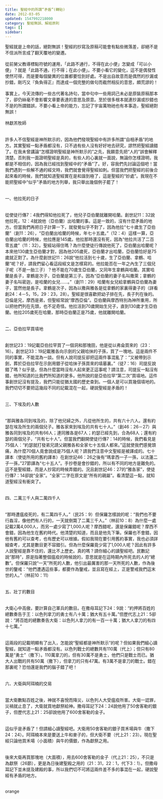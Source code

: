 ```yaml
---
title: 聖經中的所謂“矛盾”(轉貼)
date: 2012-03-05
updated: 1547992218000
category: 聖經無誤、解經原則
tags: []
sidebar: 
---
```


<p>聖經就是上帝的話，絕對無誤！聖經的抄寫及原稿可能會有點些微落差，卻絕不是不信派所言成了翻天覆地的變遷。<br/><br/>從前舅父教導標點符號的運用，「此路不通行，不得在此小便」怎變成「可以小便」？就是「此路不通，行不得；在此小便」。不要小看它的變化，這不是偶發性使然可得，而是要每個變異的位置都要恰到好處。不是出自故意而是偶然的抄漏或抄錯，剛巧又『負負得正』而達成一個完整的做句而截然相反的意思，頗荒謬的！<br/><br/>事實上，今天流傳的一些古代著名詩句，當中句中一些用詞己未必是原裝原稿那本了，卻仍絲毫不會影響文章要表達的意思及原意。至於很多根本就連抄漏或抄錯也不是的所謂錯誤，不要小看上帝的能力，忘記了宇宙萬物祂也有本事造，聖經絕對無誤！<br/><br/><!--more-->林獻羔牧師<br/><br/><br/>許多人不信聖經是神所默示的，因為他們發現聖經中有許多所謂“自相矛盾”的地方。其實聖經一點矛盾都沒有，只不過有些人沒有好好地去研究，謬然把聖經讀錯了。在我未曾講論“怎樣證明聖經是神所默示的”之先，我願意先把“人的”誤會解釋清楚。否則我一面證明聖經是真的，有些人的心裏就一面說，無論你怎樣證明，我都是不相信的，因為我已經找到聖經中的“矛盾”了。好，容我們先討論這個吧！當我們遇到一些解不通的經文時，我們就會覺得聖經如刺。但當我們把聖經的前後合起來看的時候，我們就知道聖經實在是和諧到極了，這是聖經的“妙處”。我現在不能把聖經中“似乎”矛盾的地方列舉，我只舉出幾個例子罷了！<br/><br/><br/>一、他拉死的日子<br/><br/><br/>從使徒行傳7：4我們得知他拉死了，他兒子亞伯蘭就離開哈蘭。創世記11：32說他拉死，12：4就說他（亞伯蘭）出哈蘭的事。這是一致的，沒有什麼矛盾的地方。但當我們再把日子計算一下，就發覺似乎不對了，因為他拉“七十歲生了亞伯蘭”（創11：26），“亞伯蘭出哈蘭的時候，年七十五歲。”（12：4）這樣一算，亞伯蘭出哈蘭的時候，他拉應是145歲。他拉那時還沒有死，因為“他拉共活了二百零五歲”（11：32）。聖經站得住嗎？為什麼使徒行傳說他死了，亞伯蘭出哈蘭呢？本來他130歲生亞伯蘭才對，因為他205歲死，亞伯蘭才出哈蘭，亞伯蘭恰好是75歲就正對了。為什麼創世記11：26說“他拉活到七十歲，生了亞伯蘭、拿鶴、哈蘭”呢？好，請我們留心看這段經文是怎樣寫的。他拉能否在一年之內生了三個兒子呢（不是一胎三子）？他不能在70歲生亞伯蘭，又同年生拿鶴與哈蘭。其實哈蘭是長子，拿鶴是次子，亞伯蘭是第三子。因為“亞伯蘭的妻子名叫撒萊；拿鶴的妻子名叫密迦，是哈蘭的女兒……。”（創11：29）哈蘭有女兒給拿鶴與亞伯蘭為妻子，當然他是長子。拿鶴是次子，因為以撒與雅各是從拿鶴的家裏得妻子的（詳看創24：4－5，15，29：23，28）。聖經是很喜歡把幼子排在先，長子列在後的。亞倫是兄，摩西是弟，但聖經常說“摩西亞倫”。亞伯蘭與摩西特別為神所重用，所以把他們列在先頭，也不足奇怪。他拉活到70歲開始生兒子，直到130歲才生亞伯蘭。他拉205歲死在哈蘭，那時亞伯蘭正是75歲，他就離開哈蘭。<br/><br/><br/>二、亞伯拉罕買墳地<br/><br/><br/>創世記23：19記載亞伯拉罕買了一個洞和那塊田，他是從以弗侖買來的（23：16）。創世記33：19記載雅各向示劍的父親哈抹的子孫，買了一塊地。這是兩件不同的事實，不能混為一談。但有人說司提反卻把這兩件事混亂了：“又被帶到示劍，葬於亞伯拉罕在示劍用銀子從哈抹子孫買來的墳墓裏。”（徒7：16）司提反說錯了嗎？似乎是。但為什麼當時沒有人起來更正這事呢？請注意，司提反一點沒有錯，他所知道的比我們所知道的更多。他所說的是亞伯拉罕“第二次”買墳地。這件事創世記沒有提及，我們只能從猶太國的歷史查到。一個人是可以買幾個墳地的。我們切切不要把這幾段不同的記載混在一起，硬說聖經是矛盾的！<br/><br/><br/>三、下埃及的人數<br/><br/><br/>“那與雅各同到埃及的，除了他兒婦之外，凡從他所生的，共有六十六人。還有約瑟在埃及所生的兩個兒子。雅各家來到埃及的共有七十人。”（創46：26－27）與雅各同到埃及的共有66人；連同雅各是67人；約瑟已經先到，合為68人；還有約瑟的兩個兒子，“共有七十人”。但當我們翻開使徒行傳7：14的時候，我們看見是75個人：“約瑟就打發弟兄請父親雅各和全家七十五個人都來。”這就使我們感覺頭痛，為什麼70個人竟會說成是75個人呢？請我們注意中文聖經是被譯成的。七十譯本（使徒所用的舊約譯本）在創世記46：26之後有“瑪拿西一子一孫，以法蓮二子一孫，”27節譯為“七十五人”。手抄卷是會抄錯的，所以有不同的地方是難免的。這不是聖經錯，而是人抄寫的時候弄錯的。況且創世記46：27的“雅各家”，使徒行傳7：14卻說“全家”。“全家”二字在原文是“所有的親屬”。看清楚這一點，就知道聖經沒有衝突了。<br/><br/><br/>四、二萬三千人與二萬四千人<br/><br/><br/>“那時遭瘟疫死的，有二萬四千人。”（民25：9）但保羅怎樣說的呢：“我們也不要行姦淫，像他們有人行的，一天就倒斃了二萬三千人。”（林前10：8）為什麼一處記載2萬4,000人，而另一處少寫了1,000人呢？摩西錯呢，還是保羅錯呢？摩西不會錯，因為他生在舊約時代。他清楚的知道，而且是他先下筆。保羅也不會錯，因他有舊約可以查考，也有歷史可以根據。假如我現在要引用舊約事實，我也必須詳細查考，尤其是數目更不容錯引。但為什麼保羅竟少寫了1,000人呢？因此有許多人說聖經是靠不住的，還比不上歷史。真的嗎？請你細心的讀聖經吧。民數記說“那時”，原是指著整個瘟疫的時候說的，意思就是在這時期內所死去的人的“總數”。但保羅只說“一天”所死的人數，他引出最厲害的那一天所死的人數，作為後世的鑒戒：“他們遭遇這些事，都要作為鑒戒，並且寫在經上，正是警戒我們這末世的人。”（林前10：11）<br/><br/><br/>五、壯丁的數目<br/><br/><br/>大衛心中高傲，要計算自己軍兵的數目。在撒母耳記下24：9說：“約押將百姓的總數奏告于王：以色列拿刀的勇士有八十萬；猶大有五十萬。”但歷代志上21：5卻說：“將百姓的總數奏告大衛：以色列人拿刀的有一百一十萬；猶大人拿刀的有四十七萬。”<br/><br/><br/>這兩段的記載明顯有了出入，怎能說“聖經都是神所默示”的呢？但如果我們細心讀聖經，就知道一點矛盾都沒有。以色列戰士的總數共有110萬（代上）；但只有80萬是“勇士”（撒下）。110萬拿刀的，但有30萬不是勇士，他們只是戰士而已。猶大人出戰的共有50萬（撒下），但拿刀的只有47萬。有3萬不是拿刀的戰士。錯在那裏呢？恐怕還是我們的腦子錯了吧！<br/><br/><br/>六、大衛與阿珥楠的交易<br/><br/><br/>當大衛數點百姓之後，神就不喜悅而降災，以色列人大受瘟疫所害。大衛一認罪，災禍就止息了，大衛就買地獻祭給神。撒母耳記下24：24說他用了50舍客勒的銀子，但歷代志上21：25卻說他用了600舍客勒的金子。<br/><br/><br/>這似乎是矛盾了！但請細心讀聖經吧。大衛用50舍客勒的銀子買禾場與牛（撒下24：24）。阿珥楠本來是要送上牛和麥子的，但大衛不要（代上21：23）。現在聖經只論他買禾場（小面積）與牛的價銀，作為獻祭之用。<br/><br/><br/>後來大衛再買那塊地（大面積），用去600舍客勒的金子（代上21：25），不只是為獻祭（26節），更是為日後建聖殿之用的（21：31，22：1，代下3：1）。但撒母耳記下並未提及建殿的事，所以我們切不可將這兩件差不多的事混在一起，硬說聖經有矛盾的地方。<br/><br/><br/>orange<br/><br/><br/></p>
